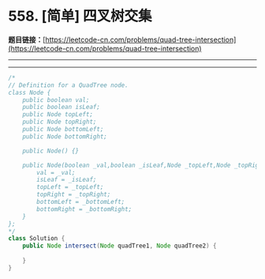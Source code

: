 # 558. [简单] 四叉树交集

**题目链接：**[https://leetcode-cn.com/problems/quad-tree-intersection](https://leetcode-cn.com/problems/quad-tree-intersection)

---

<Cards card="leetcode_558_quad-tree-intersection"></Cards>

---

```java
/*
// Definition for a QuadTree node.
class Node {
    public boolean val;
    public boolean isLeaf;
    public Node topLeft;
    public Node topRight;
    public Node bottomLeft;
    public Node bottomRight;

    public Node() {}

    public Node(boolean _val,boolean _isLeaf,Node _topLeft,Node _topRight,Node _bottomLeft,Node _bottomRight) {
        val = _val;
        isLeaf = _isLeaf;
        topLeft = _topLeft;
        topRight = _topRight;
        bottomLeft = _bottomLeft;
        bottomRight = _bottomRight;
    }
};
*/
class Solution {
    public Node intersect(Node quadTree1, Node quadTree2) {
        
    }
}
```